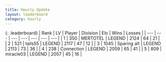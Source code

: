 ```yaml
---
title: Hourly Update
layout: leaderboard
category: hourly
---
```


{: .leaderboard}
| Rank | LV | Player | Division | Elo | Wins | Losses |
| --- | --- | --- | --- | --- | --- | --- |
| <span data-change="0">1</span> | 350 | <span title="ID: 398821">MERTOTEL</span> | LEGEND | <span data-change="0">2124</span> | <span data-change="0">64</span> | <span data-change="0">21</span> |
| <span data-change="0">2</span> | 521 | <span title="ID: 170123">tails55</span> | LEGEND | <span data-change="0">2117</span> | <span data-change="0">47</span> | <span data-change="0">12</span> |
| <span data-change="0">3</span> | 1045 | <span title="ID: 203132">Sparing alt</span> | LEGEND | <span data-change="0">2113</span> | <span data-change="0">73</span> | <span data-change="0">36</span> |
| <span data-change="2">4</span> | 238 | <span title="ID: 539711">Connection</span> | LEGEND | <span data-change="14">2059</span> | <span data-change="2">65</span> | <span data-change="0">41</span> |
| <span data-change="-1">5</span> | 809 | <span title="ID: 416373">miracle03</span> | LEGEND | <span data-change="0">2057</span> | <span data-change="0">45</span> | <span data-change="0">16</span> |